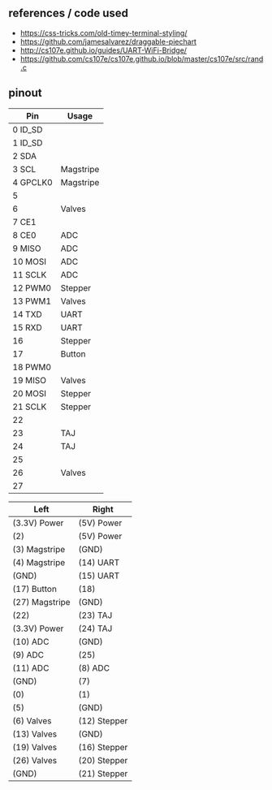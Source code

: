 ## references / code used

- https://css-tricks.com/old-timey-terminal-styling/
- https://github.com/jamesalvarez/draggable-piechart
- http://cs107e.github.io/guides/UART-WiFi-Bridge/
- https://github.com/cs107e/cs107e.github.io/blob/master/cs107e/src/rand.c

## pinout

|    Pin    |   Usage   |
| --------  | --------- |
|  0 ID_SD  |           |
|  1 ID_SD  |           |
|  2 SDA    |           |
|  3 SCL    | Magstripe |   
|  4 GPCLK0 | Magstripe |
|  5        |           |
|  6        | Valves    |
|  7 CE1    |           |
|  8 CE0    | ADC       |
|  9 MISO   | ADC       |
| 10 MOSI   | ADC       |
| 11 SCLK   | ADC       |
| 12 PWM0   | Stepper   |
| 13 PWM1   | Valves    |
| 14 TXD    | UART      |
| 15 RXD    | UART      |
| 16        | Stepper   |   
| 17        | Button    |
| 18 PWM0   |           |
| 19 MISO   | Valves    |
| 20 MOSI   | Stepper   |
| 21 SCLK   | Stepper   |
| 22        |           |
| 23        | TAJ       |
| 24        | TAJ       |
| 25        |           |
| 26        | Valves    |
| 27        |           |

|      Left      |     Right     |
| -------------- | ------------- |
| (3.3V) Power   | (5V) Power    |
| (2)            | (5V) Power    |
| (3) Magstripe  | (GND)         |
| (4) Magstripe  | (14) UART     |
| (GND)          | (15) UART     |
| (17) Button    | (18)          |
| (27) Magstripe | (GND)         |
| (22)           | (23) TAJ      |
| (3.3V) Power   | (24) TAJ      |
| (10) ADC       | (GND)         |
| (9) ADC        | (25)          |
| (11) ADC       | (8) ADC       |
| (GND)          | (7)           |
| (0)            | (1)           |
| (5)            | (GND)         |
| (6) Valves     | (12) Stepper  |
| (13) Valves    | (GND)         |
| (19) Valves    | (16) Stepper  |
| (26) Valves    | (20) Stepper  |
| (GND)          | (21) Stepper  |
